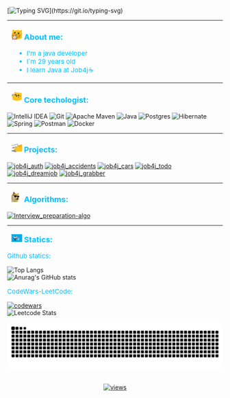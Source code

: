 [![Typing SVG](https://readme-typing-svg.herokuapp.com?color=%2336BCF7&lines=Hi,+my+name+is+Vladislav.+Welcome!)](https://git.io/typing-svg)

---

#### <p style="color: deepskyblue; font-size: 18px;"><img src="./gifs/meow-popcorn.gif" alt="" style="width: 25px; height: auto; margin-left: 10px;"> About me: </p>


<ul style="color: deepskyblue; font-size: 15px; list-style-type: disc; margin-left: 20px;">
  <li>I'm a java developer</li>
  <li>I`m 29 years old</li>
  <li>I learn Java at Job4j☕</li>
</ul>

---
#### <p style="color: deepskyblue; font-size: 18px;"><img src="./gifs/meow_attention.gif" alt="" style="width: 25px; height: auto; margin-left: 10px;"> Core techologist: </p>

![IntelliJ IDEA](https://img.shields.io/badge/IntelliJIDEA-000000.svg?style=for-the-badge&logo=intellij-idea&logoColor=white)
![Git](https://img.shields.io/badge/git-%23F05033.svg?style=for-the-badge&logo=git&logoColor=white)
![Apache Maven](https://img.shields.io/badge/Apache%20Maven-C71A36?style=for-the-badge&logo=Apache%20Maven&logoColor=white)
![Java](https://img.shields.io/badge/java-%23ED8B00.svg?style=for-the-badge&logo=openjdk&logoColor=white)
![Postgres](https://img.shields.io/badge/postgres-%23316192.svg?style=for-the-badge&logo=postgresql&logoColor=white)
![Hibernate](https://img.shields.io/badge/Hibernate-59666C?style=for-the-badge&logo=Hibernate&logoColor=white)
![Spring](https://img.shields.io/badge/spring-%236DB33F.svg?style=for-the-badge&logo=spring&logoColor=white)
![Postman](https://img.shields.io/badge/Postman-FF6C37?style=for-the-badge&logo=postman&logoColor=white)
![Docker](https://img.shields.io/badge/docker-%230db7ed.svg?style=for-the-badge&logo=docker&logoColor=white)

---

#### <p style="color: deepskyblue; font-size: 18px;"><img src="./gifs/meow_code.gif" alt="" style="width: 25px; height: auto; margin-left: 10px;"> Projects: </p>

<a href="https://github.com/WhiteVax/job4j_auth"><img width="250" src="https://denvercoder1-github-readme-stats.vercel.app/api/pin/?username=whitevax&repo=job4j_auth&theme=dracula&bg_color=1F222E&title_color=F85D7F&hide_border=true&icon_color=F8D866&show_icons=false" alt="job4j_auth"></a>
<a href="https://github.com/WhiteVax/job4j_accidents"><img width="250" src="https://denvercoder1-github-readme-stats.vercel.app/api/pin/?username=whitevax&repo=job4j_accidents&theme=dracula&bg_color=1F222E&title_color=F85D7F&hide_border=true&icon_color=F8D866&show_icons=false" alt="job4j_accidents"></a>
<a href="https://github.com/WhiteVax/job4j_cars"><img width="250" src="https://denvercoder1-github-readme-stats.vercel.app/api/pin/?username=whitevax&repo=job4j_cars&theme=dracula&bg_color=1F222E&title_color=F85D7F&hide_border=true&icon_color=F8D866&show_icons=false" alt="job4j_cars"></a>
<a href="https://github.com/WhiteVax/job4j_todo"><img width="250" src="https://denvercoder1-github-readme-stats.vercel.app/api/pin/?username=whitevax&repo=job4j_todo&theme=dracula&bg_color=1F222E&title_color=F85D7F&hide_border=true&icon_color=F8D866&show_icons=false" alt="job4j_todo"></a>
<a href="https://github.com/WhiteVax/job4j_dreamjob"><img width="250" src="https://denvercoder1-github-readme-stats.vercel.app/api/pin/?username=whitevax&repo=job4j_dreamjob&theme=dracula&bg_color=1F222E&title_color=F85D7F&hide_border=true&icon_color=F8D866&show_icons=false" alt="job4j_dreamjob"></a>
<a href="https://github.com/WhiteVax/job4j_grabber"><img width="250" src="https://denvercoder1-github-readme-stats.vercel.app/api/pin/?username=whitevax&repo=job4j_grabber&theme=dracula&bg_color=1F222E&title_color=F85D7F&hide_border=true&icon_color=F8D866&show_icons=false" alt="job4j_grabber"></a>

---

#### <p style="color: deepskyblue; font-size: 18px;"><img src="./gifs/cool-doge.gif" alt="" style="width: 25px; height: auto; margin-left: 10px;"> Algorithms: </p>

<a href="https://github.com/WhiteVax/Interview_preparation-algo"><img width="250" src="https://denvercoder1-github-readme-stats.vercel.app/api/pin/?username=whitevax&repo=Interview_preparation-algo&theme=dracula&bg_color=1F222E&title_color=F85D7F&hide_border=true&icon_color=F8D866&show_icons=false" alt="Interview_preparation-algo"></a>

---
#### <p style="color: deepskyblue; font-size: 18px;"><img src="./gifs/coder.gif" alt="" style="width: 25px; height: auto; margin-left: 10px;"> Statics: </p>

 <p style="color: deepskyblue; font-size: 15px;"> Github statics: </p>

![Top Langs](https://github-readme-stats.vercel.app/api/top-langs/?username=whitevax&size_weight=0.5&count_weight=0.5&hide=...&langs_count=6&layout=pie)
<br>
![Anurag's GitHub stats](https://github-readme-stats.vercel.app/api?username=whitevax&show_icons=true&bg_color=deepskyblue&hide=contribs,...)
<br>
 <p style="color: deepskyblue; font-size: 15px;"> CodeWars-LeetCode: </p>

[![codewars](https://www.codewars.com/users/WhiteVax/badges/large)](https://www.codewars.com/users/whitevax)
<br>
![Leetcode Stats](https://leetcard.jacoblin.cool/whitevax?ext=heatmap)
<br>

<picture>
  <source media="(prefers-color-scheme: dark)" srcset="https://raw.githubusercontent.com/whitevax/whitevax/output/github-contribution-grid-snake-dark.svg">
  <source media="(prefers-color-scheme: light)" srcset="https://raw.githubusercontent.com/whitevax/whitevax/output/github-contribution-grid-snake.svg">
  <img alt="github contribution grid snake animation" src="https://raw.githubusercontent.com/whitevax/whitevax/output/github-contribution-grid-snake.svg">
</picture>

<div align="center" style="margin: 30px 0">
   <a href="https://github.com/WhiteVax/github-profile-views-counter">
       <img width="120px" src="https://komarev.com/ghpvc/?username=WhiteVax&color=DE002D" alt="views">
   </a>
</div>